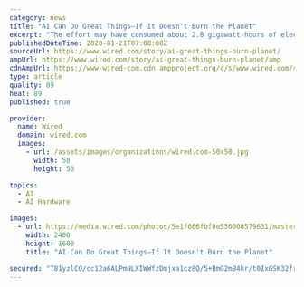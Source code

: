 ```yaml
---
category: news
title: "AI Can Do Great Things—If It Doesn't Burn the Planet"
excerpt: "The effort may have consumed about 2.8 gigawatt-hours of electricity, estimates Evan Sparks, CEO of Determined AI, a startup that provides software to help companies manage AI projects. That’s roughly equal to the output of three nuclear power plants for an hour. A spokesperson for OpenAI questioned the calculation, noting that it makes ..."
publishedDateTime: 2020-01-21T07:00:00Z
sourceUrl: https://www.wired.com/story/ai-great-things-burn-planet/
ampUrl: https://www.wired.com/story/ai-great-things-burn-planet/amp
cdnAmpUrl: https://www-wired-com.cdn.ampproject.org/c/s/www.wired.com/story/ai-great-things-burn-planet/amp
type: article
quality: 89
heat: 89
published: true

provider:
  name: Wired
  domain: wired.com
  images:
    - url: /assets/images/organizations/wired.com-50x50.jpg
      width: 50
      height: 50

topics:
  - AI
  - AI Hardware

images:
  - url: https://media.wired.com/photos/5e1f606fbf8e550008579631/master/pass/Biz-powerplant-1140185265.jpg
    width: 2400
    height: 1600
    title: "AI Can Do Great Things—If It Doesn't Burn the Planet"

secured: "T81yzlCQ/cc12a6ALPmNLXIWWfzDmjxa1cz8Q/5+BmG2mB4kr/t0IxGSK32frIpuebpq4/C5js2jW+NQ4Mt1lydCcBbOgyYMb8OSgUIzx6Mu1AePSHc9WWo9rMMuUxwF3Qc/6iPKzRgrnq2gEHuRFRnV3ufdQJ80zbtzJw2bBbCJUo+w3jC4S6I0Y9ZBEKCZI6YjErJpBKOPkswOan0dfm8HJ7DAptwoKu1DvFxO93bVa4WXwo/9nrbGQsI1nHphcLByHYOrJeIH9C4AHhBbeQ/A4UZzfVRTREXTNqLxj45J1gGdEIRFiT0cMqopKbWU09ZOAxEcZaFsVBc3zyOLBDdDTtjg6o3Oa7tyVgawqYbAhP091lPmTpjIq9Tpqmoy61MqD16LbcDxxw1j8skL2HAYI6ssXKuEFmNAeU8ye2/rnxvrUJ73ZfQW3Hzr68/WHCrKT1PmFUJVMKCS4LoD9w==;trbNkdiWw5MhIbxzM3+7eA=="
---
```


